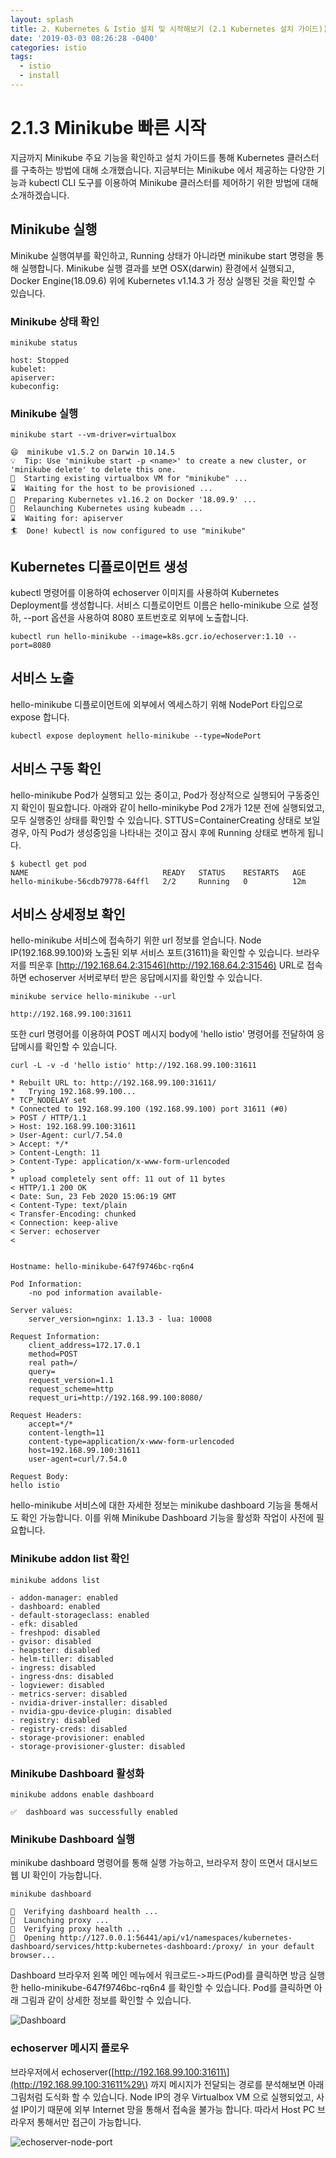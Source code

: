 ```yaml
---
layout: splash
title: 2. Kubernetes & Istio 설치 및 시작해보기 (2.1 Kubernetes 설치 가이드))
date: '2019-03-03 08:26:28 -0400'
categories: istio
tags:
  - istio
  - install
---
```


# 2.1.3 Minikube 빠른 시작

지금까지 Minikube 주요 기능을 확인하고 설치 가이드를 통해 Kubernetes 클러스터를 구축하는 방법에 대해 소개했습니다. 지금부터는 Minikube 에서 제공하는 다양한 기능과 kubectl CLI 도구를 이용하여 Minikube 클러스터를 제어하기 위한 방법에 대해 소개하겠습니다.

## Minikube 실행

Minikube 실행여부를 확인하고, Running 상태가 아니라면 minikube start 명령을 통해 실행합니다. Minikube 실행 결과를 보면 OSX\(darwin\) 환경에서 실행되고, Docker Engine\(18.09.6\) 위에 Kubernetes v1.14.3 가 정상 실행된 것을 확인할 수 있습니다.

### Minikube 상태 확인

```text
minikube status

host: Stopped
kubelet:
apiserver:
kubeconfig:
```

### Minikube 실행

```text
minikube start --vm-driver=virtualbox

😄  minikube v1.5.2 on Darwin 10.14.5
💡  Tip: Use 'minikube start -p <name>' to create a new cluster, or 'minikube delete' to delete this one.
🔄  Starting existing virtualbox VM for "minikube" ...
⌛  Waiting for the host to be provisioned ...
🐳  Preparing Kubernetes v1.16.2 on Docker '18.09.9' ...
🔄  Relaunching Kubernetes using kubeadm ...
⌛  Waiting for: apiserver
🏄  Done! kubectl is now configured to use "minikube"
```

## Kubernetes 디플로이먼트 생성

kubectl 명령어를 이용하여 echoserver 이미지를 사용하여 Kubernetes Deployment를 생성합니다. 서비스 디플로이먼트 이름은 hello-minikube 으로 설정하, --port 옵션을 사용하여 8080 포트번호로 외부에 노출합니다.

```text
kubectl run hello-minikube --image=k8s.gcr.io/echoserver:1.10 --port=8080
```

## 서비스 노출

hello-minikube 디플로이먼트에 외부에서 엑세스하기 위해 NodePort 타입으로 expose 합니다.

```text
kubectl expose deployment hello-minikube --type=NodePort
```

## 서비스 구동 확인

hello-minikube Pod가 실행되고 있는 중이고, Pod가 정상적으로 실행되어 구동중인지 확인이 필요합니다. 아래와 같이 hello-minikybe Pod 2개가 12분 전에 실행되었고, 모두 실행중인 상태를 확인할 수 있습니다. STTUS=ContainerCreating 상태로 보일 경우, 아직 Pod가 생성중임을 나타내는 것이고 잠시 후에 Running 상태로 변하게 됩니다.

```text
$ kubectl get pod
NAME                              READY   STATUS    RESTARTS   AGE
hello-minikube-56cdb79778-64ffl   2/2     Running   0          12m
```

## 서비스 상세정보 확인

hello-minikube 서비스에 접속하기 위한 url 정보를 얻습니다. Node IP\(192.168.99.100\)와 노출된 외부 서비스 포트\(31611\)을 확인할 수 있습니다. 브라우저를 띄운후 [http://192.168.64.2:31546](http://192.168.64.2:31546) URL로 접속하면 echoserver 서버로부터 받은 응답메시지를 확인할 수 있습니다.

```text
minikube service hello-minikube --url

http://192.168.99.100:31611
```

또한 curl 명령어를 이용하여 POST 메시지 body에 'hello istio' 명령어를 전달하여 응답메시를 확인할 수 있습니다.

```text
curl -L -v -d 'hello istio' http://192.168.99.100:31611

* Rebuilt URL to: http://192.168.99.100:31611/
*   Trying 192.168.99.100...
* TCP_NODELAY set
* Connected to 192.168.99.100 (192.168.99.100) port 31611 (#0)
> POST / HTTP/1.1
> Host: 192.168.99.100:31611
> User-Agent: curl/7.54.0
> Accept: */*
> Content-Length: 11
> Content-Type: application/x-www-form-urlencoded
>
* upload completely sent off: 11 out of 11 bytes
< HTTP/1.1 200 OK
< Date: Sun, 23 Feb 2020 15:06:19 GMT
< Content-Type: text/plain
< Transfer-Encoding: chunked
< Connection: keep-alive
< Server: echoserver
<


Hostname: hello-minikube-647f9746bc-rq6n4

Pod Information:
    -no pod information available-

Server values:
    server_version=nginx: 1.13.3 - lua: 10008

Request Information:
    client_address=172.17.0.1
    method=POST
    real path=/
    query=
    request_version=1.1
    request_scheme=http
    request_uri=http://192.168.99.100:8080/

Request Headers:
    accept=*/*
    content-length=11
    content-type=application/x-www-form-urlencoded
    host=192.168.99.100:31611
    user-agent=curl/7.54.0

Request Body:
hello istio
```

hello-minikube 서비스에 대한 자세한 정보는 minikube dashboard 기능을 통해서도 확인 가능합니다. 이를 위해 Minikube Dashboard 기능을 활성화 작업이 사전에 필요합니다.

### Minikube addon list 확인

```text
minikube addons list

- addon-manager: enabled
- dashboard: enabled
- default-storageclass: enabled
- efk: disabled
- freshpod: disabled
- gvisor: disabled
- heapster: disabled
- helm-tiller: disabled
- ingress: disabled
- ingress-dns: disabled
- logviewer: disabled
- metrics-server: disabled
- nvidia-driver-installer: disabled
- nvidia-gpu-device-plugin: disabled
- registry: disabled
- registry-creds: disabled
- storage-provisioner: enabled
- storage-provisioner-gluster: disabled
```

### Minikube Dashboard 활성화

```text
minikube addons enable dashboard

✅  dashboard was successfully enabled
```

### Minikube Dashboard 실행

minikube dashboard 명령어를 통해 실행 가능하고, 브라우저 창이 뜨면서 대시보드 웹 UI 확인이 가능합니다.

```text
minikube dashboard

🤔  Verifying dashboard health ...
🚀  Launching proxy ...
🤔  Verifying proxy health ...
🎉  Opening http://127.0.0.1:56441/api/v1/namespaces/kubernetes-dashboard/services/http:kubernetes-dashboard:/proxy/ in your default browser...
```

Dashboard 브라우저 왼쪽 메인 메뉴에서 워크로드-&gt;파드\(Pod\)를 클릭하면 방금 실행한 hello-minikube-647f9746bc-rq6n4 를 확인할 수 있습니다. Pod를 클릭하면 아래 그림과 같이 상세한 정보를 확인할 수 있습니다.

![Dashboard](https://github.com/istiokrsg/istio_book_kr/tree/db537f7d53525991029377f8bdba34de236e0a89/.gitbook/assets/image-10.png)

### echoserver 메시지 플로우

브라우저에서 echoserver\([http://192.168.99.100:31611\](http://192.168.99.100:31611%29\) 까지 메시지가 전달되는 경로를 분석해보면 아래 그림처럼 도식화 할 수 있습니다. Node IP의 경우 Virtualbox VM 으로 실행되었고, 사설 IP이기 때문에 외부 Internet 망을 통해서 접속을 불가능 합니다. 따라서 Host PC 브라우저 통해서만 접근이 가능합니다.

![echoserver-node-port](https://github.com/istiokrsg/istio_book_kr/tree/dff5a54ab2a1ab044559fecf95f241ace042dba0/.gitbook/assets/echoserver-nodeport-archi.png)

